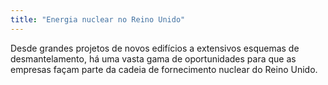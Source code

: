 ```yaml
---
title: "Energia nuclear no Reino Unido"
---
```

Desde grandes projetos de novos edifícios a extensivos esquemas de desmantelamento, há uma vasta gama de oportunidades para que as empresas façam parte da cadeia de fornecimento nuclear do Reino Unido. 